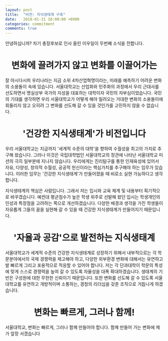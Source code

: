 ```yaml
---
layout: post
title:  "비전: 지식생태계 구축"
date:   2018-01-31 10:00:00 +0900
categories: commitment
comments: true
---
```


안녕하십니까? 차기 총장후보로 인사 올린 이우일이 두번째 소식을 전합니다.

# <center>변화에 끌려가지 않고 변화를 이끌어가는</center>

잘 아시다시피 우리나라는 지금 소위 4차산업혁명이라는, 미래를 예측하기 어려운 변화의 소용돌이 속에 있습니다. 서울대학교는 산업화와 민주화의 과정에서 우리 근대사를 선도하면서 명실상부 국가의 지성을 대표하는 대학이자 국민의 자부심이었습니다. 국민의 기대를 생각하면 우리 서울대학교가 어떻게 해야 밀려오는 거대한 변화의 소용돌이에 휘둘리지 않고 오히려 그 변화를 선도해 갈 수 있을 것인가를 고민하지 않을 수 없습니다.

# <center>'건강한 지식생태계'가 비전입니다</center>

우리 서울대학교는 지금까지 '세계적 수준의 대학'을 향하여 수월성을 최고의 가치로 추구해 왔습니다. 그러나 이것은 국립대학법인 서울대학교의 정관에 나타난 서울대학교 미션의 극히 일부분에 지나지 않습니다. 우리에게는 진리탐구를 통한 인재육성에 있어서 자유, 다양성, 창의적 수월성, 공공적 헌신이라는 핵심가치를 추구해야 하는 임무가 있습니다. 이러한 임무는 '건강한 지식생태계'가 만들어졌을 때 비로소 실현 가능하다고 생각합니다.

지식생태계의 핵심은 사람입니다. 그래서 저는 입시와 교육 체계 및 내용부터 획기적으로 바꾸겠습니다. 예컨대 평균점수가 높은 학생 위주로 선발해 왔던 입시는 학생개인의 인성과 특장점을 고려하는 쪽으로 개선하겠습니다. 다양한 배경과 생각을 가진 학생들이 자유롭게 그들의 꿈을 실현해 갈 수 있을 때 건강한 지식생태계가 만들어지기 때문입니다.

# <center>'자율과 공감'으로 발전하는 지식생태계</center>

서울대학교가 세계적 수준의 건강한 지식생태계로 성장하기 위해서 내부적으로는 각 학문분야에서의 국제 경쟁력을 제고해야 하고, 다양한 외부환경 변화에 대해서는 유연하고 발 빠르게 그리고 포용적으로 적응할 수 있어야 합니다. 저는 각 단과대학이 학문의 특성에 맞게 스스로 경쟁력을 높여 갈 수 있도록 자율성을 대폭 확대하겠습니다. 생태계의 기반은 구성원에 대한 무한한 신뢰이기 때문입니다. 또한 변화를 선도해 갈 수 있도록 서울대학교를 유연하고 개방적이며 소통하는, 경청의 리더십을 갖춘 조직으로 거듭나게 하겠습니다.

# <center>변화는 빠르게, 그러나 함께!</center>

서울대학교, 변화는 빠르게, 그러나 함께 만들어야 합니다. 함께 만들어 가는 변화에 제가 앞장 서겠습니다

